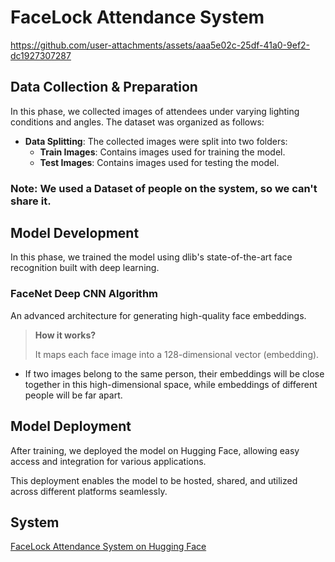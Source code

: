 # FaceLock Attendance System
https://github.com/user-attachments/assets/aaa5e02c-25df-41a0-9ef2-dc1927307287
## Data Collection & Preparation

In this phase, we collected images of attendees under varying lighting conditions and angles. The dataset was organized as follows:

- **Data Splitting**: The collected images were split into two folders:
  - **Train Images**: Contains images used for training the model.
  - **Test Images**: Contains images used for testing the model.
### Note: We used a Dataset of people on the system, so we can't share it.
    
## Model Development

In this phase, we trained the model using dlib's state-of-the-art face recognition built with deep learning.

### FaceNet Deep CNN Algorithm
An advanced architecture for generating high-quality face embeddings.

> **How it works?**
> 
> It maps each face image into a 128-dimensional vector (embedding).
-  If two images belong to the same person, their embeddings will be close together in this high-dimensional space, while embeddings of different people will be far apart.

## Model Deployment

After training, we deployed the model on Hugging Face, allowing easy access and integration for various applications.

This deployment enables the model to be hosted, shared, and utilized across different platforms seamlessly.

## System

[FaceLock Attendance System on Hugging Face](https://huggingface.co/spaces/Nada-Medhat/FaceLock_AttendanceSystem)


